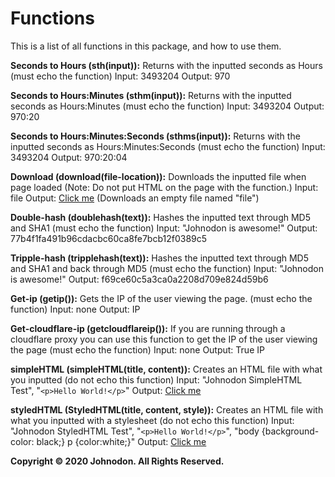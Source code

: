 # Functions
This is a list of all functions in this package, and how to use them.

**Seconds to Hours (sth(input)):**
Returns with the inputted seconds as Hours (must echo the function)
Input: 3493204
Output: 970

**Seconds to Hours:Minutes (sthm(input)):**
Returns with the inputted seconds as Hours:Minutes (must echo the function)
Input: 3493204
Output: 970:20

**Seconds to Hours:Minutes:Seconds (sthms(input)):**
Returns with the inputted seconds as Hours:Minutes:Seconds (must echo the function)
Input: 3493204
Output: 970:20:04

**Download (download(file-location)):**
Downloads the inputted file when page loaded (Note: Do not put HTML on the page with the function.)
Input: file
Output:  [Click me](https://www.johnodon.com/pmpf/examples/download.php)  (Downloads an empty file named "file")

**Double-hash (doublehash(text)):**
Hashes the inputted text through MD5 and SHA1 (must echo the function)
Input: "Johnodon is awesome!"
Output: 77b4f1fa491b96cdacbc60ca8fe7bcb12f0389c5

**Tripple-hash (tripplehash(text)):**
Hashes the inputted text through MD5 and SHA1 and back through MD5 (must echo the function)
Input: "Johnodon is awesome!"
Output: f69ce60c5a3ca0a2208d709e824d59b6

**Get-ip (getip()):**
Gets the IP of the user viewing the page. (must echo the function)
Input: none
Output: IP

**Get-cloudflare-ip (getcloudflareip()):**
If you are running through a cloudflare proxy you can use this function to get the IP of the user viewing the page (must echo the function)
Input: none
Output: True IP

**simpleHTML (simpleHTML(title, content)):**
Creates an HTML file with what you inputted (do not echo this function)
Input: "Johnodon SimpleHTML Test", "`<p>Hello World!</p>`"
Output:  [Click me](https://www.johnodon.com/pmpf/examples/simpleHTML.php)

**styledHTML (StyledHTML(title, content, style)):**
Creates an HTML file with what you inputted with a stylesheet (do not echo this function)
Input: "Johnodon StyledHTML Test", "`<p>Hello World!</p>`", "body {background-color: black;} p {color:white;}"
Output:  [Click me](https://www.johnodon.com/pmpf/examples/styledHTML.php)

**Copyright © 2020 Johnodon. All Rights Reserved.**
<!--stackedit_data:
eyJoaXN0b3J5IjpbOTcxNzgwODc2LDYwOTQxMDcxNF19
-->